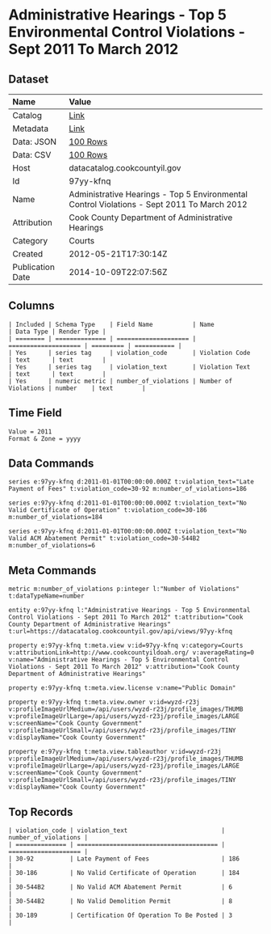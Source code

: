 # Administrative Hearings - Top 5 Environmental Control Violations - Sept 2011 To March 2012

## Dataset

| Name | Value |
| :--- | :---- |
| Catalog | [Link](https://catalog.data.gov/dataset/administrative-hearings-top-5-environmental-control-violations-sept-2011-to-march-2012-fc947) |
| Metadata | [Link](https://datacatalog.cookcountyil.gov/api/views/97yy-kfnq) |
| Data: JSON | [100 Rows](https://datacatalog.cookcountyil.gov/api/views/97yy-kfnq/rows.json?max_rows=100) |
| Data: CSV | [100 Rows](https://datacatalog.cookcountyil.gov/api/views/97yy-kfnq/rows.csv?max_rows=100) |
| Host | datacatalog.cookcountyil.gov |
| Id | 97yy-kfnq |
| Name | Administrative Hearings - Top 5 Environmental Control Violations - Sept 2011 To March 2012 |
| Attribution | Cook County Department of Administrative Hearings |
| Category | Courts |
| Created | 2012-05-21T17:30:14Z |
| Publication Date | 2014-10-09T22:07:56Z |

## Columns

```ls
| Included | Schema Type    | Field Name           | Name                 | Data Type | Render Type |
| ======== | ============== | ==================== | ==================== | ========= | =========== |
| Yes      | series tag     | violation_code       | Violation Code       | text      | text        |
| Yes      | series tag     | violation_text       | Violation Text       | text      | text        |
| Yes      | numeric metric | number_of_violations | Number of Violations | number    | text        |
```

## Time Field

```ls
Value = 2011
Format & Zone = yyyy
```

## Data Commands

```ls
series e:97yy-kfnq d:2011-01-01T00:00:00.000Z t:violation_text="Late Payment of Fees" t:violation_code=30-92 m:number_of_violations=186

series e:97yy-kfnq d:2011-01-01T00:00:00.000Z t:violation_text="No Valid Certificate of Operation" t:violation_code=30-186 m:number_of_violations=184

series e:97yy-kfnq d:2011-01-01T00:00:00.000Z t:violation_text="No Valid ACM Abatement Permit" t:violation_code=30-544B2 m:number_of_violations=6
```

## Meta Commands

```ls
metric m:number_of_violations p:integer l:"Number of Violations" t:dataTypeName=number

entity e:97yy-kfnq l:"Administrative Hearings - Top 5 Environmental Control Violations - Sept 2011 To March 2012" t:attribution="Cook County Department of Administrative Hearings" t:url=https://datacatalog.cookcountyil.gov/api/views/97yy-kfnq

property e:97yy-kfnq t:meta.view v:id=97yy-kfnq v:category=Courts v:attributionLink=http://www.cookcountyildoah.org/ v:averageRating=0 v:name="Administrative Hearings - Top 5 Environmental Control Violations - Sept 2011 To March 2012" v:attribution="Cook County Department of Administrative Hearings"

property e:97yy-kfnq t:meta.view.license v:name="Public Domain"

property e:97yy-kfnq t:meta.view.owner v:id=wyzd-r23j v:profileImageUrlMedium=/api/users/wyzd-r23j/profile_images/THUMB v:profileImageUrlLarge=/api/users/wyzd-r23j/profile_images/LARGE v:screenName="Cook County Government" v:profileImageUrlSmall=/api/users/wyzd-r23j/profile_images/TINY v:displayName="Cook County Government"

property e:97yy-kfnq t:meta.view.tableauthor v:id=wyzd-r23j v:profileImageUrlMedium=/api/users/wyzd-r23j/profile_images/THUMB v:profileImageUrlLarge=/api/users/wyzd-r23j/profile_images/LARGE v:screenName="Cook County Government" v:profileImageUrlSmall=/api/users/wyzd-r23j/profile_images/TINY v:displayName="Cook County Government"
```

## Top Records

```ls
| violation_code | violation_text                          | number_of_violations | 
| ============== | ======================================= | ==================== | 
| 30-92          | Late Payment of Fees                    | 186                  | 
| 30-186         | No Valid Certificate of Operation       | 184                  | 
| 30-544B2       | No Valid ACM Abatement Permit           | 6                    | 
| 30-544B2       | No Valid Demolition Permit              | 8                    | 
| 30-189         | Certification Of Operation To Be Posted | 3                    | 
```